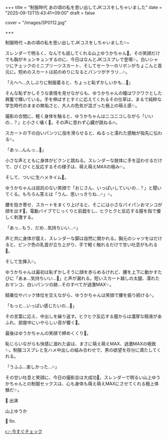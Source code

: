 +++
title = "制服時代 あの頃の私を思い出してJKコスをしちゃいました"
date = "2025-09-13T15:43:41+09:00"
draft = false

cover = "/images/SP0112.jpg"

+++



制服時代 ~あの頃の私を思い出してJKコスをしちゃいました💦~



スレンダーで明るく、なんでも話してくれる山上ゆうかちゃん💖。その笑顔だけでも胸がキュンキュンするのに、今日はなんとJKコスプレで登場✨。白いシャツにチェックのミニプリーツスカート、そしてセーラーのリボンがちょこんと首元に。短めのスカートは前のめりになるとパンツがチラリ…💦。



「えへへ…久しぶりに制服着ると、ちょっと恥ずかしいかも…💖」



そんな恥ずかしそうな表情を見せながらも、ゆうかちゃんの瞳はワクワクとした興奮で輝いている。手を伸ばすとすぐに応えてくれるその仕草は、まるで純粋な学生時代のままの無垢さと、大人の色気が混ざった極上の萌え感✨。



撮影の合間に、軽く身体を触ると、ゆうかちゃんはニコニコしながら「いいの…？」と小さく囁く💓。その声に思わず心臓が跳ねる🔥。

スカートの下の白いパンツに指を滑らせると、ぬるっと濡れた感触が指先に伝わる💦。



「あっ…んんっ…💖」



小さな声とともに身体がビクンと跳ねる。スレンダーな肢体に手を這わせるだけで、びくびくと反応するその様子は、萌え萌えMAXの極み✨。



そして、ついに生ハメタイム💖。

ゆうかちゃんは屈託のない笑顔で「おじさん、いっぱいしていいの…？」と聞いてくる。もちろん答えは「うん、思いっきりね…💦」💦。



腰を抱き寄せ、スカートをまくり上げると、そこには小さなパイパンおマンコが顔を出す💖。電動バイブでじっくりと前戯をし、ヒクヒクと反応する膣を指で優しく刺激する。



「あっ…もう、だめ…気持ちいい…💦」



声と共に身体が震え、スレンダーな脚は自然に開かれる。胸元のシャツをはだけると、ピンク色の乳首が立ち上がり、手で軽く触れるだけで甘い吐息がもれる💓。



そして生挿入💦。

ゆうかちゃんは最初は恥ずかしそうに顔を赤らめるけれど、腰を上下に動かすたびに「あぁ…気持ちいい…💖」と声が漏れる。短いスカート越しの太腿、濡れたおマンコ、白いパンツの跡…そのすべてが過激MAX✨。



騎乗位やバック体位を交えながら、ゆうかちゃんは笑顔で腰を振り続ける💦。



「もっと…いっぱい感じたいの…💖」



その言葉に応え、中出しを繰り返す。ヒクヒク反応する膣からは濃厚な精液があふれ、部屋中にいやらしい音が響く💓。



最後はゆうかちゃんの笑顔で締めくくり💖。

恥じらいながらも快感に溺れた姿は、まさに萌え萌えMAX、過激MAXの極致✨。制服コスプレと生ハメ中出しの組み合わせで、男の欲望を存分に満たしてくれる。



「うふふ…楽しかった…💦」



その甘い吐息と笑顔に、今日の撮影会は大成功💖。スレンダーで明るい山上ゆうかちゃんとの制服セックスは、心も身体も萌え萌えMAXにさせてくれる極上体験だ✨。



💖 出演

山上ゆうか



💖 fin.



[👉 今すぐチェック](https://clear-tv.com/Direct/9290999-290-82844/moviepages/060821_002/index.html)

